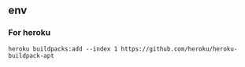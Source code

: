 ## env

### For heroku

```
heroku buildpacks:add --index 1 https://github.com/heroku/heroku-buildpack-apt
```
